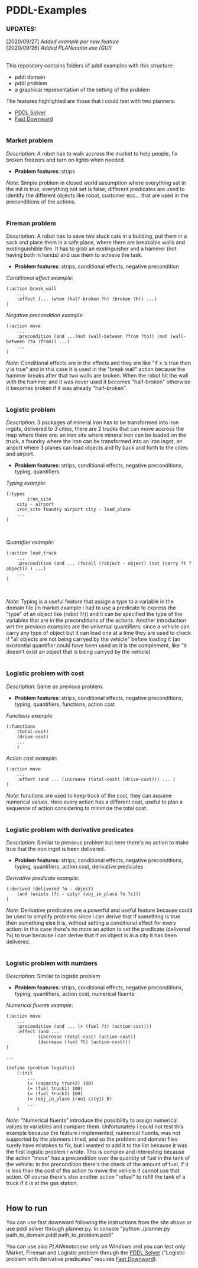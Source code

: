 # PDDL-Examples

### UPDATES:
[2020/09/27] _Added example per new feature_ <br/>
[2020/09/26] _Added PLANimator.exe (GUI)_ <br/>
<br/>

This repository contains folders of pddl examples with this structure:
- pddl domain
- pddl problem
- a graphical representation of the setting of the problem

The features highlighted are those that i could test with two planners:
- [PDDL Solver](http://solver.planning.domains/)
- [Fast Downward](http://www.fast-downward.org/)<br/><br/>

  
### Market problem
_Description_: A robot has to walk accross the market to help people, fix broken freezers and turn on lights when needed.

  - **Problem features**: strips

_Note_: Simple problem in closed world assumption where everything set in the init is true, everything not set is false; different predicates are used to identify the different objects like robot, customer ecc...
	that are used in the preconditions of the actions.<br/><br/>  

  
### Fireman problem
_Description_: A robot has to save two stuck cats in a building, put them in a sack and place them in a safe place, where there are breakable walls and exstinguishible fire.
	It has to grab an exstinguisher and a hammer (not having both in hands) and use them to achieve the task.

  - **Problem features**: strips, conditional effects, negative precondition

_Conditional effect example_:<br/>

	(:action break_wall
		...
		:effect (... (when (half-broken ?h) (broken ?h)) ...)
	)

_Negative precondition example_:<br/>

	(:action move
		...
		:precondition (and ...(not (wall-between ?from ?to)) (not (wall-between ?to ?from)) ...)
		...
	)
_Note_: Conditional effects are in the effects and they are like "if x is true then y is true" and in this case it is used in the "break wall" action because the hammer breaks after that
	two walls are broken. When the robot hit the wall with the hammer and it was never used it becomes "half-broken" otherwise it becomes broken if it was already "half-broken".<br/><br/>
	
  
### Logistic problem
_Description_: 3 packages of mineral iron has to be transformed into iron ingots, delivered to 3 cities, there are 2 trucks that can move accross the map where there are:
	an iron site where mineral iron can be loaded on the truck, a foundry where the iron can be transformed into an iron ingot,
	an airport where 3 planes can load objects and fly back and forth to the cities and airport.
  
  - **Problem features**: strips, conditional effects, negative preconditions, typing, quantifiers
  
_Typing example_:<br/>

	(:types
        	iron_site
		city - airport
		iron_site foundry airport city - load_place
		...
	)
<br/>

_Quantifier example_:<br/>
	
	(:action load_truck
		...
		:precondition (and ... (forall (?object - object) (not (carry ?t ?object)) ) ...)
		...
	)
<br/>
	
_Note_: Typing is a useful feature that assign a type to a variable in the domain file (in market example i had to use a predicate to express the "type" of an object like (robot ?r))
	and it can be specified the type of the variables that are in the preconditions of the actions. Another introduction wrt the previous examples 
	are the universal quantifiers: since a vehicle can carry any type of object but it can load one at a time they are used to check if "all objects are not being carryed by the vehicle"
	before loading it (an existential quantifier could have been used as it is the complement, like "it doesn't exist an object that is being carryed by the vehicle).<br/><br/>
  
### Logistic problem with cost
_Description_: Same as previous problem.

  - **Problem features**: strips, conditional effects, negative preconditions, typing, quantifiers, functions, action cost
  
  
_Functions example_:<br/>
	
	(:functions
		(total-cost)
		(drive-cost)
		...    
        )
_Action cost example_:<br/>
	
	(:action move
		...
		:effect (and ... (increase (total-cost) (drive-cost))) ... )
	)

_Note_: functions are used to keep track of the cost, they can assume numerical values. Here every action has a different cost, useful to plan a sequence of action considering to minimize the total cost.<br/><br/> 

 
### Logistic problem with derivative predicates
_Description_: Similar to previous problem but here there's no action to make true that the iron ingot is been delivered.

  - **Problem features**: strips, conditional effects, negative preconditions, typing, quantifiers, action cost, derivative predicates
  
_Derivative predicate example_:<br/>
	
	(:derived (delivered ?o - object)
		(and (exists (?c - city) (obj_in_place ?o ?c)))
	)
_Note_: Derivative predicates are a powerful and useful feature because could be used to simplify problems since i can derive that
  	if something is true then something else it is, without setting a conditional effect for every action: in this case
  	there's no more an action to set the predicate (delivered ?x) to true because i can derive that if an object is in a city it has been delivered.<br/><br/>  

  
### Logistic problem with numbers
_Description_: Similar to logistic problem

  - **Problem features**: strips, conditional effects, negative preconditions, typing, quantifiers, action cost, numerical fluents

_Numerical fluents example_:<br/>
	
	(:action move
		...
		:precondition (and ... (> (fuel ?t) (action-cost)))
		:effect (and ...
				(increase (total-cost) (action-cost))
				(decrease (fuel ?t) (action-cost)))
	)
	
	...
	
	(define (problem logistic)
		(:init
			...
			(= (capacity truck2) 100)
			(= (fuel truck1) 100)
			(= (fuel truck2) 100)
			(= (obj_in_place iron1 city1) 0)
			...
		)	
_Note_: "Numerical fluents" introduce the possibility to assign numerical values to variables and compare them.
	Unfortunately i could not test this example because the feature i implemented, numerical fluents, was not supported by the planners i tried,
	and so the problem and domain files surely have mistakes to fix, but i wanted to add it to the list because it was the first logistic problem i wrote.
	This is complex and interesting because the action "move" has a precondition over the quantity of fuel in the tank of the vehicle: in the precondition
	there's the check of the amount of fuel, if it is less than the cost of the action to move the vehicle it cannot use that action. Of course there's
	also another action "refuel" to refill the tank of a truck if it is at the gas station.<br/><br/>




## How to run
You can use fast downward following the instructions from the site above or use pddl solver through planner.py.
In console "python ./planner.py path_to_domain.pddl path_to_problem.pddl"
<br/>

You can use also *PLANimator.exe* only on Windows and you can test only Market, Fireman and Logistic problem through the [PDDL Solver](http://solver.planning.domains/)
("Logistic problem with derivative predicates" requires [Fast Downward](http://www.fast-downward.org/)).
